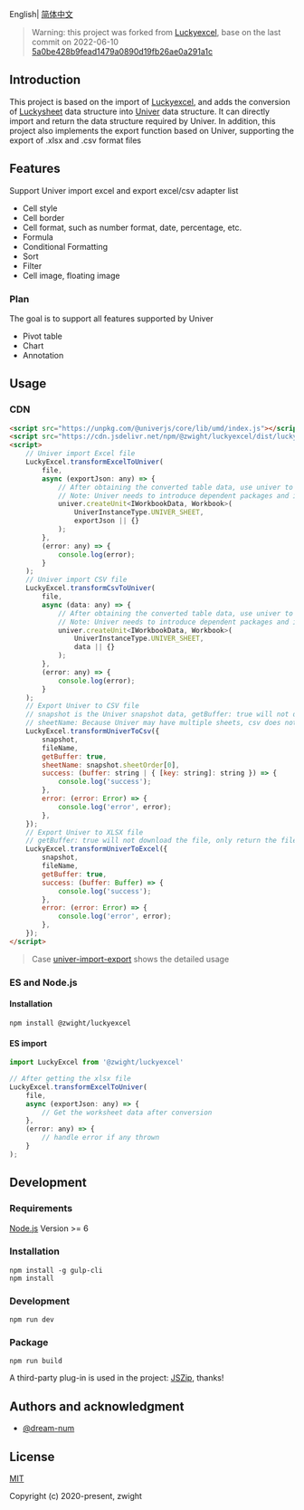 English| [简体中文](./README-zh.md)

>Warning:
this project was forked from [Luckyexcel](https://github.com/dream-num/Luckyexcel), base on the last commit on 2022-06-10 [5a0be428b9fead1479a0890d19fb26ae0a291a1c](https://github.com/dream-num/Luckyexcel/commit/5a0be428b9fead1479a0890d19fb26ae0a291a1c)

## Introduction
This project is based on the import of [Luckyexcel](https://github.com/dream-num/Luckyexcel), and adds the conversion of [Luckysheet](https://github.com/mengshukeji/Luckysheet) data structure into [Univer](https://github.com/dream-num/univer) data structure. It can directly import and return the data structure required by Univer. In addition, this project also implements the export function based on Univer, supporting the export of .xlsx and .csv format files

## Features
Support Univer import excel and export excel/csv adapter list

- Cell style
- Cell border
- Cell format, such as number format, date, percentage, etc.
- Formula
- Conditional Formatting
- Sort
- Filter
- Cell image, floating image

### Plan
The goal is to support all features supported by Univer

- Pivot table
- Chart
- Annotation

## Usage

### CDN
```html
<script src="https://unpkg.com/@univerjs/core/lib/umd/index.js"></script>
<script src="https://cdn.jsdelivr.net/npm/@zwight/luckyexcel/dist/luckyexcel.umd.min.js"></script>
<script>
    // Univer import Excel file
    LuckyExcel.transformExcelToUniver(
        file,
        async (exportJson: any) => {
            // After obtaining the converted table data, use univer to initialize, or update the existing univer workbook
            // Note: Univer needs to introduce dependent packages and initialize the table container before it can be used
            univer.createUnit<IWorkbookData, Workbook>(
                UniverInstanceType.UNIVER_SHEET,
                exportJson || {}
            );
        },
        (error: any) => {
            console.log(error);
        }
    );
    // Univer import CSV file
    LuckyExcel.transformCsvToUniver(
        file,
        async (data: any) => {
            // After obtaining the converted table data, use univer to initialize, or update the existing univer workbook
            // Note: Univer needs to introduce dependent packages and initialize the table container before it can be used
            univer.createUnit<IWorkbookData, Workbook>(
                UniverInstanceType.UNIVER_SHEET,
                data || {}
            );
        },
        (error: any) => {
            console.log(error);
        }
    );
    // Export Univer to CSV file
    // snapshot is the Univer snapshot data, getBuffer: true will not download the file, only return the csv content, false will download directly
    // sheetName: Because Univer may have multiple sheets, csv does not have sheets, if sheetName has a value, only the data of the specified sheet name will be downloaded. If it is not passed, all sheets will be downloaded. The file name is ${fileName}_${sheet.name}
    LuckyExcel.transformUniverToCsv({
        snapshot,
        fileName,
        getBuffer: true,
        sheetName: snapshot.sheetOrder[0],
        success: (buffer: string | { [key: string]: string }) => {
            console.log('success');
        },
        error: (error: Error) => {
            console.log('error', error);
        },
    });
    // Export Univer to XLSX file
    // getBuffer: true will not download the file, only return the file's buffer data, false will download directly
    LuckyExcel.transformUniverToExcel({
        snapshot,
        fileName,
        getBuffer: true,
        success: (buffer: Buffer) => {
            console.log('success');
        },
        error: (error: Error) => {
            console.log('error', error);
        },
    });
</script>
```
> Case [univer-import-export](https://stackblitz.com/edit/vitejs-vite-phdnaxdt) shows the detailed usage

### ES and Node.js

#### Installation
```shell
npm install @zwight/luckyexcel
```

#### ES import
```js
import LuckyExcel from '@zwight/luckyexcel'

// After getting the xlsx file
LuckyExcel.transformExcelToUniver(
    file,
    async (exportJson: any) => {
        // Get the worksheet data after conversion
    },
    (error: any) => {
        // handle error if any thrown
    }
);
```

## Development

### Requirements
[Node.js](https://nodejs.org/en/) Version >= 6 

### Installation
```
npm install -g gulp-cli
npm install
```
### Development
```
npm run dev
```
### Package
```
npm run build
```

A third-party plug-in is used in the project: [JSZip](https://github.com/Stuk/jszip), thanks!

## Authors and acknowledgment
- [@dream-num](https://github.com/dream-num)

## License
[MIT](http://opensource.org/licenses/MIT)

Copyright (c) 2020-present, zwight
